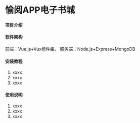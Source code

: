 # 愉阅APP电子书城

#### 项目介绍


#### 软件架构
前端：Vue.js+Vux组件库，
服务端：Node.js+Express+MongoDB


#### 安装教程

1. xxxx
2. xxxx
3. xxxx

#### 使用说明

1. xxxx
2. xxxx
3. xxxx
